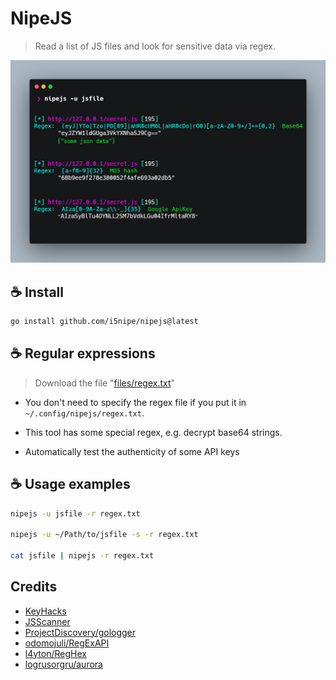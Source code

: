 # NipeJS

> Read a list of JS files and look for sensitive data via regex.
<img src="./files/NipeJS.jpeg" alt="alt text" width="550"/>

## ☕ Install
```bash
go install github.com/i5nipe/nipejs@latest
```

## ☕ Regular expressions
> Download the file "[files/regex.txt](https://github.com/i5nipe/nipejs/blob/master/files/regex.txt)"

- You don't need to specify the regex file if you put it in `~/.config/nipejs/regex.txt`.

- This tool has some special regex, e.g. decrypt base64 strings.

- Automatically test the authenticity of some API keys 

## ☕ Usage examples

```bash
nipejs -u jsfile -r regex.txt

nipejs -u ~/Path/to/jsfile -s -r regex.txt

cat jsfile | nipejs -r regex.txt
```

## Credits

- [KeyHacks](https://github.com/streaak/keyhacks)
- [JSScanner](https://github.com/0x240x23elu/JSScanner)
- [ProjectDiscovery/gologger](https://github.com/projectdiscovery/gologger)
- [odomojuli/RegExAPI](https://github.com/odomojuli/RegExAPI)
- [l4yton/RegHex](https://github.com/l4yton/RegHex)
- [logrusorgru/aurora](https://github.com/logrusorgru/aurora)
